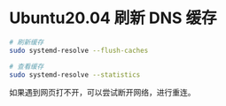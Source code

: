 # Ubuntu20.04 刷新 DNS 缓存

```bash
# 刷新缓存
sudo systemd-resolve --flush-caches

# 查看缓存
sudo systemd-resolve --statistics
```

如果遇到网页打不开，可以尝试断开网络，进行重连。

